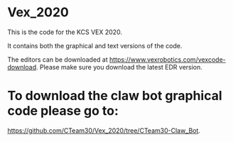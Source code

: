 # Vex_2020

This is the code for the KCS VEX 2020.

It contains both the graphical and text versions of the code.

The editors can be downloaded at https://www.vexrobotics.com/vexcode-download. Please make sure you download the latest EDR version.
 
 # To download the claw bot graphical code please go to:
 https://github.com/CTeam30/Vex_2020/tree/CTeam30-Claw_Bot.

